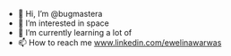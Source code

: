 - 👋 Hi, I’m @bugmastera
- 👀 I’m interested in space
- 🌱 I’m currently learning a lot of
- 📫 How to reach me www.linkedin.com/ewelinawarwas

<!---
bugmastera/bugmastera is a ✨ special ✨ repository because its `README.md` (this file) appears on your GitHub profile.
You can click the Preview link to take a look at your changes.
--->
